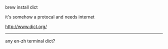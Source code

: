 brew install dict

it's somehow a protocal and needs internet

http://www.dict.org/

---

any en-zh terminal dict?